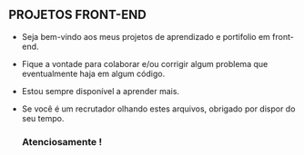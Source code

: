 ## PROJETOS FRONT-END

* Seja bem-vindo aos meus projetos de aprendizado e portifolio em front-end.

* Fique a vontade para colaborar e/ou corrigir algum problema que eventualmente haja em algum código. 

* Estou sempre disponível a aprender mais.

* Se você é um recrutador olhando estes arquivos, obrigado por dispor do seu tempo.

  ###  Atenciosamente !

  

